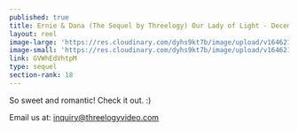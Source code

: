```yaml
---
published: true
title: Ernie & Dana (The Sequel by Threelogy) Our Lady of Light - December 2017
layout: reel
image-large: 'https://res.cloudinary.com/dyhs9kt7b/image/upload/v1646212084/Ernie_Dana.jpg'
image-small: 'https://res.cloudinary.com/dyhs9kt7b/image/upload/v1646212084/Ernie_Dana.jpg'
link: GVWhEdVhtpM
type: sequel
section-rank: 18
---
```

So sweet and romantic! Check it out. :) 

Email us at: inquiry@threelogyvideo.com
